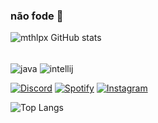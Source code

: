 
### não fode 🖕

![mthlpx GitHub stats](https://github-readme-stats.vercel.app/api?username=mthlpx&show_icons=true&theme=dark)

<div style"display: inline_block"><br/>
	<img align="center" alt="java" scr="https://img.shields.io/badge/Java-ED8B00?style=for-the-badge&logo=openjdk&logoColor=white" />
	<img align="center" alt="intellij" scr="https://img.shields.io/badge/IntelliJ_IDEA-000000.svg?style=for-the-badge&logo=intellij-idea&logoColor=white" />
</div>

[![Discord](https://img.shields.io/badge/Discord-7289DA?style=for-the-badge&logo=discord&logoColor=white)](https://discord.gg/u8rt3TfpSp)
[![Spotify](https://img.shields.io/badge/Spotify-1ED760?&style=for-the-badge&logo=spotify&logoColor=white)](https://open.spotify.com/user/21s2xrxel5edozihfvqajefoy?si=170201760ab24502)
[![Instagram](https://img.shields.io/badge/Instagram-E4405F?style=for-the-badge&logo=instagram&logoColor=white)](https://www.instagram.com/mth.lpx/)

![Top Langs](https://github-readme-stats.vercel.app/api/top-langs/?username=mthlpx&layout=compact)
